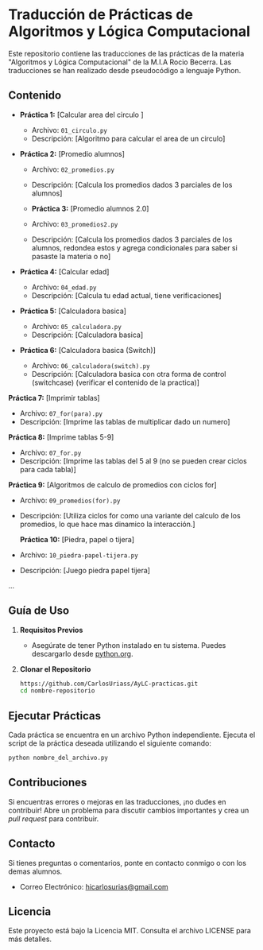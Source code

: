 # Traducción de Prácticas de Algoritmos y Lógica Computacional

Este repositorio contiene las traducciones de las prácticas de la materia "Algoritmos y Lógica Computacional" de la M.I.A Rocio Becerra. Las traducciones se han realizado desde pseudocódigo a lenguaje Python.

## Contenido

- **Práctica 1:** [Calcular area del circulo ]
  - Archivo: `01_circulo.py`
  - Descripción: [Algoritmo para calcular el area de un circulo]

- **Práctica 2:** [Promedio alumnos]
  - Archivo: `02_promedios.py`
  - Descripción: [Calcula los promedios dados 3 parciales de los alumnos]

  - **Práctica 3:** [Promedio alumnos 2.0]
  - Archivo: `03_promedios2.py`
  - Descripción: [Calcula los promedios dados 3 parciales de los alumnos, redondea estos y agrega condicionales para saber si pasaste la materia o no]

- **Práctica 4:** [Calcular edad]
  - Archivo: `04_edad.py`
  - Descripción: [Calcula tu edad actual, tiene verificaciones]

- **Práctica 5:** [Calculadora basica]
  - Archivo: `05_calculadora.py`
  - Descripción: [Calculadora basica]

- **Práctica 6:** [Calculadora basica (Switch)]
  - Archivo: `06_calculadora(switch).py`
  - Descripción: [Calculadora basica con otra forma de control (switchcase) (verificar el contenido de la practica)]

 **Práctica 7:** [Imprimir tablas]
  - Archivo: `07_for(para).py`
  - Descripción: [Imprime las tablas de multiplicar dado un numero]

 **Práctica 8:** [Imprime tablas 5-9]
  - Archivo: `07_for.py`
  - Descripción: [Imprime las tablas del 5 al 9 (no se pueden crear ciclos para cada tabla)]

  **Práctica 9:** [Algoritmos de calculo de promedios con ciclos for]
  - Archivo: `09_promedios(for).py`
  - Descripción: [Utiliza ciclos for como una variante del calculo de los promedios, lo que hace mas dinamico la interacción.]

    **Práctica 10:** [Piedra, papel o tijera]
  - Archivo: `10_piedra-papel-tijera.py`
  - Descripción: [Juego piedra papel tijera]



...

## Guía de Uso

1. **Requisitos Previos**
   - Asegúrate de tener Python instalado en tu sistema. Puedes descargarlo desde [python.org](https://www.python.org/).

2. **Clonar el Repositorio**
   ```bash
   https://github.com/CarlosUriass/AyLC-practicas.git
   cd nombre-repositorio

## Ejecutar Prácticas

Cada práctica se encuentra en un archivo Python independiente. Ejecuta el script de la práctica deseada utilizando el siguiente comando:

```bash
python nombre_del_archivo.py
```

## Contribuciones

Si encuentras errores o mejoras en las traducciones, ¡no dudes en contribuir! Abre un problema para discutir cambios importantes y crea un *pull request* para contribuir.

## Contacto

Si tienes preguntas o comentarios, ponte en contacto conmigo o con los demas alumnos.
- Correo Electrónico: [hicarlosurias@gmail.com](mailto:hicarlosurias@gmail.com)

## Licencia

Este proyecto está bajo la Licencia MIT. Consulta el archivo LICENSE para más detalles.
